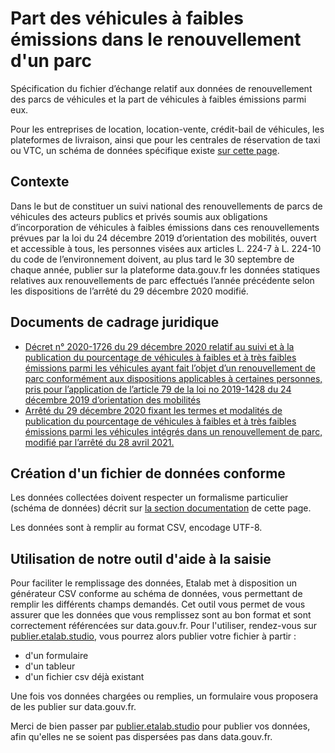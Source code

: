 <MenuSchema />

# Part des véhicules à faibles émissions dans le renouvellement d'un parc

Spécification du fichier d’échange relatif aux données de renouvellement des parcs de véhicules et la part de véhicules à faibles émissions parmi eux.

Pour les entreprises de location, location-vente, crédit-bail de véhicules, les plateformes de livraison, ainsi que pour les centrales de réservation de taxi ou VTC, un schéma de données spécifique existe [sur cette page](https://schema.data.gouv.fr/etalab/schema-vehicules-faibles-emissions-renouvellement-parc-synthese/).

## Contexte

Dans le but de constituer un suivi national des renouvellements de parcs de véhicules des acteurs publics et privés soumis aux obligations d’incorporation de véhicules à faibles émissions dans ces renouvellements prévues par la loi du 24 décembre 2019 d’orientation des mobilités, ouvert et accessible à tous, les personnes visées aux articles L. 224-7 à L. 224-10 du code de l’environnement  doivent, au plus tard le 30 septembre de chaque année, publier sur la plateforme data.gouv.fr les données statiques relatives aux renouvellements de parc effectués l’année précédente selon les dispositions de l’arrêté du 29 décembre 2020 modifié.

## Documents de cadrage juridique

- [Décret n° 2020-1726 du 29 décembre 2020 relatif au suivi et à la publication du pourcentage de véhicules à faibles et à très faibles émissions parmi les véhicules ayant fait l’objet d’un renouvellement de parc conformément aux dispositions applicables à certaines personnes, pris pour l’application de l’article 79 de la loi no 2019-1428 du 24 décembre 2019 d’orientation des mobilités](https://www.legifrance.gouv.fr/jorf/id/JORFTEXT000042754268)
- [Arrêté du 29 décembre 2020 fixant les termes et modalités de publication du pourcentage de véhicules à faibles et à très faibles émissions parmi les véhicules intégrés dans un renouvellement de parc, modifié par l’arrêté du 28 avril 2021.](https://www.legifrance.gouv.fr/loda/id/JORFTEXT000042754492/2021-09-16/)

## Création d'un fichier de données conforme

Les données collectées doivent respecter un formalisme particulier (schéma de données) décrit sur [la section documentation](https://schema.data.gouv.fr/etalab/schema-vehicules-faibles-emissions-renouvellement-parc/latest/documentation.html) de cette page.

Les données sont à remplir au format CSV, encodage UTF-8.

## Utilisation de notre outil d'aide à la saisie

Pour faciliter le remplissage des données, Etalab met à disposition un générateur CSV conforme au schéma de données, vous permettant de remplir les différents champs demandés. Cet outil vous permet de vous assurer que les données que vous remplissez sont au bon format et sont correctement référencées sur data.gouv.fr. Pour l'utiliser, rendez-vous sur [publier.etalab.studio](https://publier.etalab.studio/select?schema=etalab%2Fschema-vehicules-faibles-emissions-renouvellement-parc), vous pourrez alors publier votre fichier à partir : 
- d'un formulaire
- d'un tableur
- d'un fichier csv déjà existant

Une fois vos données chargées ou remplies, un formulaire vous proposera de les publier sur data.gouv.fr.

Merci de bien passer par [publier.etalab.studio](https://publier.etalab.studio/select?schema=etalab%2Fschema-vehicules-faibles-emissions-renouvellement-parc) pour publier vos données, afin qu'elles ne se soient pas dispersées pas dans data.gouv.fr.
